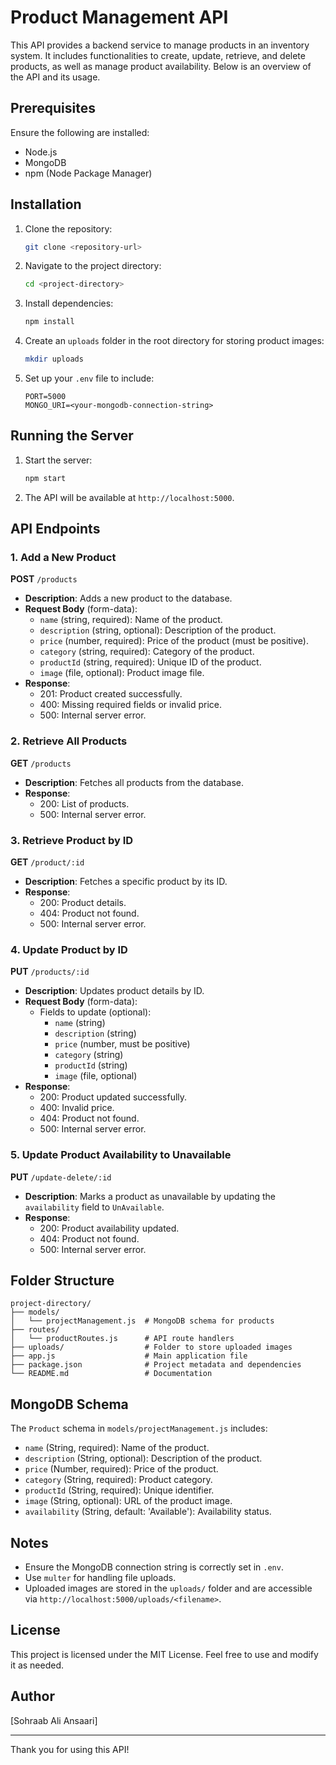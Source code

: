# Product Management API

This API provides a backend service to manage products in an inventory system. It includes functionalities to create, update, retrieve, and delete products, as well as manage product availability. Below is an overview of the API and its usage.

## Prerequisites

Ensure the following are installed:
- Node.js
- MongoDB
- npm (Node Package Manager)

## Installation

1. Clone the repository:
   ```bash
   git clone <repository-url>
   ```

2. Navigate to the project directory:
   ```bash
   cd <project-directory>
   ```

3. Install dependencies:
   ```bash
   npm install
   ```

4. Create an `uploads` folder in the root directory for storing product images:
   ```bash
   mkdir uploads
   ```

5. Set up your `.env` file to include:
   ```env
   PORT=5000
   MONGO_URI=<your-mongodb-connection-string>
   ```

## Running the Server

1. Start the server:
   ```bash
   npm start
   ```

2. The API will be available at `http://localhost:5000`.

## API Endpoints

### 1. Add a New Product
**POST** `/products`

- **Description**: Adds a new product to the database.
- **Request Body** (form-data):
  - `name` (string, required): Name of the product.
  - `description` (string, optional): Description of the product.
  - `price` (number, required): Price of the product (must be positive).
  - `category` (string, required): Category of the product.
  - `productId` (string, required): Unique ID of the product.
  - `image` (file, optional): Product image file.
- **Response**:
  - 201: Product created successfully.
  - 400: Missing required fields or invalid price.
  - 500: Internal server error.

### 2. Retrieve All Products
**GET** `/products`

- **Description**: Fetches all products from the database.
- **Response**:
  - 200: List of products.
  - 500: Internal server error.

### 3. Retrieve Product by ID
**GET** `/product/:id`

- **Description**: Fetches a specific product by its ID.
- **Response**:
  - 200: Product details.
  - 404: Product not found.
  - 500: Internal server error.

### 4. Update Product by ID
**PUT** `/products/:id`

- **Description**: Updates product details by ID.
- **Request Body** (form-data):
  - Fields to update (optional):
    - `name` (string)
    - `description` (string)
    - `price` (number, must be positive)
    - `category` (string)
    - `productId` (string)
    - `image` (file, optional)
- **Response**:
  - 200: Product updated successfully.
  - 400: Invalid price.
  - 404: Product not found.
  - 500: Internal server error.

### 5. Update Product Availability to Unavailable
**PUT** `/update-delete/:id`

- **Description**: Marks a product as unavailable by updating the `availability` field to `UnAvailable`.
- **Response**:
  - 200: Product availability updated.
  - 404: Product not found.
  - 500: Internal server error.

## Folder Structure
```
project-directory/
├── models/
│   └── projectManagement.js  # MongoDB schema for products
├── routes/
│   └── productRoutes.js      # API route handlers
├── uploads/                  # Folder to store uploaded images
├── app.js                    # Main application file
├── package.json              # Project metadata and dependencies
└── README.md                 # Documentation
```

## MongoDB Schema
The `Product` schema in `models/projectManagement.js` includes:

- `name` (String, required): Name of the product.
- `description` (String, optional): Description of the product.
- `price` (Number, required): Price of the product.
- `category` (String, required): Product category.
- `productId` (String, required): Unique identifier.
- `image` (String, optional): URL of the product image.
- `availability` (String, default: 'Available'): Availability status.

## Notes
- Ensure the MongoDB connection string is correctly set in `.env`.
- Use `multer` for handling file uploads.
- Uploaded images are stored in the `uploads/` folder and are accessible via `http://localhost:5000/uploads/<filename>`.

## License
This project is licensed under the MIT License. Feel free to use and modify it as needed.

## Author
[Sohraab Ali Ansaari]

---
Thank you for using this API!

